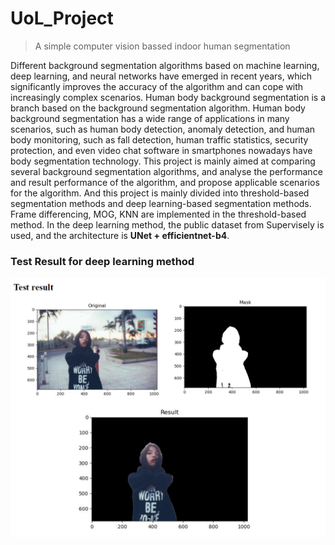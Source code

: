 # UoL_Project
> A simple computer vision bassed indoor human segmentation  

Different background segmentation algorithms based on machine learning, deep learning, and neural networks have emerged in recent years, which significantly improves the accuracy of the algorithm and can cope with increasingly complex scenarios. Human body background segmentation is a branch based on the background segmentation algorithm. Human body background segmentation has a wide range of applications in many scenarios, such as human body detection, anomaly detection, and human body monitoring, such as fall detection, human traffic statistics, security protection, and even video chat software in smartphones nowadays have body segmentation technology. This project is mainly aimed at comparing several background segmentation algorithms, and analyse the performance and result performance of the algorithm, and propose applicable scenarios for the algorithm. And this project is mainly divided into threshold-based segmentation methods and deep learning-based segmentation methods. Frame differencing, MOG, KNN are implemented in the threshold-based method. In the deep learning method, the public dataset from Supervisely is used, and the architecture is **UNet + efficientnet-b4**.

### Test Result for deep learning method
![Test Result](https://github.com/reallouisliu/UoL_Project/blob/main/test_result/test_result.png)
